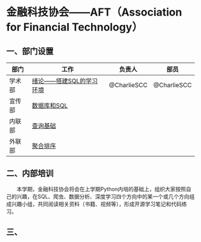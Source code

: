 # 金融科技协会——AFT（Association for Financial Technology）

## 一、部门设置

| 部门 | 工作  | 负责人 | 部员 |
| ------------ | ------------ | ------------ | ------------ |
| 学术部 | [绪论——搭建SQL的学习环境](绪论——搭建SQL的学习环境/绪论——搭建SQL的学习环境.md) | @CharlieSCC | @CharlieSCC |
| 宣传部 | [数据库和SQL]() | | |
| 内联部 | [查询基础]() |  |  |
| 外联部 | [聚合排序]() |  |  |

## 二、内部培训

&emsp;&emsp;本学期，金融科技协会将会在上学期Python内培的基础上，组织大家按照自己的兴趣，在SQL、爬虫、数据分析、深度学习四个方向中的某一个或几个方向组成兴趣小组，共同阅读相关资料（书籍、视频等），形成开源学习笔记和代码练习。




## 三、

